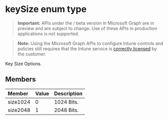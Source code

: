 ﻿# keySize enum type

> **Important:** APIs under the / beta version in Microsoft Graph are in preview and are subject to change. Use of these APIs in production applications is not supported.

> **Note:** Using the Microsoft Graph APIs to configure Intune controls and policies still requires that the Intune service is [correctly licensed](https://go.microsoft.com/fwlink/?linkid=839381) by the customer.

Key Size Options.
## Members
|Member|Value|Description|
|:---|:---|:---|
|size1024|0|1024 Bits.|
|size2048|1|2048 Bits.|






